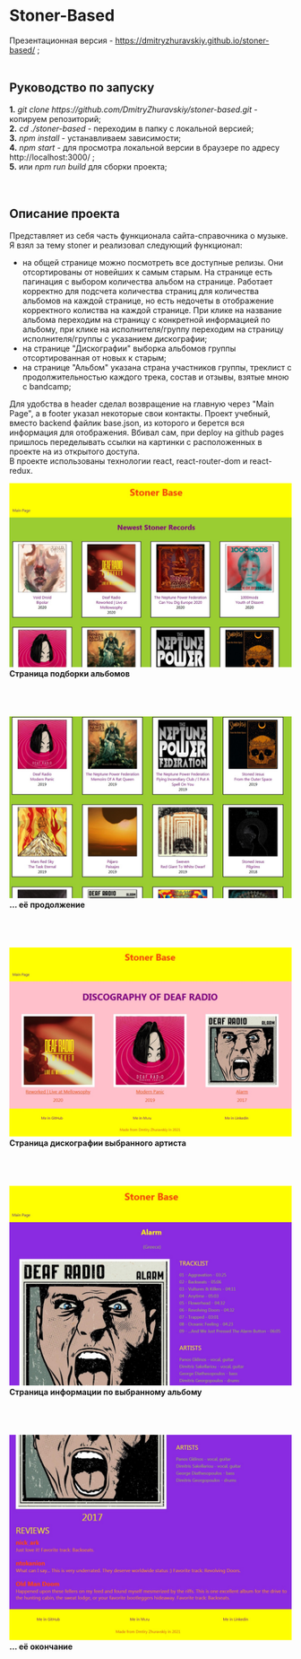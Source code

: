 <h1><b>Stoner-Based</b></h1>

Презентационная версия - https://dmitryzhuravskiy.github.io/stoner-based/ ;
<br /><br />

<h2><b>Руководство по запуску</b></h2>
<b>1.</b> <i>git clone https://github.com/DmitryZhuravskiy/stoner-based.git</i> - копируем репозиторий;<br />
<b>2.</b> <i>cd ./stoner-based</i> - переходим в папку с локальной версией;<br />
<b>3.</b> <i>npm install</i> - устанавливаем зависимости;<br />
<b>4.</b> <i>npm start</i> - для просмотра локальной версии в браузере по адресу http://localhost:3000/ ;<br />
<b>5.</b> или <i>npm run build</i> для сборки проекта;<br />
<br /><br />
<h2><b>Описание проекта</b></h2>

Представляет из себя часть функционала сайта-справочника о музыке. Я взял за тему stoner и реализовал следующий функционал:

- на общей странице можно посмотреть все доступные релизы. Они отсортированы от новейших к самым старым. На странице есть пагинация с выбором количества альбом на странице. Работает корректно для подсчета количества страниц для количества альбомов на каждой странице, но есть недочеты в отображение корректного колиства на каждой странице. При клике на название альбома переходим на страницу с конкретной информацией по альбому, при клике на исполнителя/группу переходим на страницу исполнителя/группы с указанием дискографии;
- на странице "Дискографии" выборка альбомов группы отсортированная от новых к старым;
- на странице "Альбом" указана страна участников группы, треклист с продолжительностью каждого трека, состав и отзывы, взятые мною с bandcamp;

Для удобства в header сделал возвращение на главную через "Main Page", а в footer указал некоторые свои контакты. Проект учебный, вместо backend файлик base.json, из которого и берется вся информация для отображения. Вбивал сам, при deploy на github pages пришлось переделывать ссылки на картинки с расположенных в проекте на из открытого доступа.<br />
В проекте использованы технологии react, react-router-dom и react-redux.


<img src="https://github.com/DmitryZhuravskiy/stoner-based/raw/main/public/images/stoner-based--1.jpg "/>
<b>Страница подборки альбомов</b>
<br /><br /><br /><br /><br />

<img src="https://github.com/DmitryZhuravskiy/stoner-based/raw/main/public/images/stoner-based--2.jpg "/>
<b>... её продолжение</b>
<br /><br /><br /><br /><br />

<img src="https://github.com/DmitryZhuravskiy/stoner-based/raw/main/public/images/stoner-based--3.jpg "/>
<b>Страница дискографии выбранного артиста</b>
<br /><br /><br /><br /><br />

<img src="https://github.com/DmitryZhuravskiy/stoner-based/raw/main/public/images/stoner-based--4.jpg "/>
<b>Страница информации по выбранному альбому</b>
<br /><br /><br /><br /><br />

<img src="https://github.com/DmitryZhuravskiy/stoner-based/raw/main/public/images/stoner-based--5.jpg "/>
<b>... её окончание</b>
<br />
